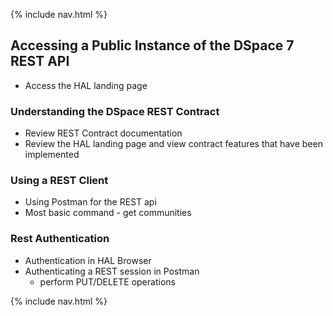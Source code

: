 
{% include nav.html %}

## Accessing a Public Instance of the DSpace 7 REST API
- Access the HAL landing page

### Understanding the DSpace REST Contract
- Review REST Contract documentation
- Review the HAL landing page and view contract features that have been implemented

### Using a REST Client
- Using Postman for the REST api
- Most basic command - get communities

### Rest Authentication
- Authentication in HAL Browser
- Authenticating a REST session in Postman
  - perform PUT/DELETE operations

{% include nav.html %}

